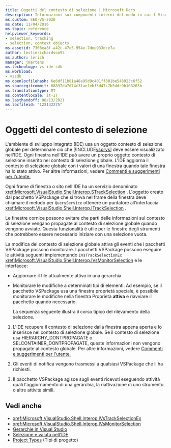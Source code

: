 ```yaml
---
title: Oggetti del contesto di selezione | Microsoft Docs
description: Informazioni sui componenti interni del modo in cui l Visual Studio IDE usa un oggetto contesto di selezione globale per determinare cosa deve essere visualizzato nell'IDE.
ms.custom: SEO-VS-2020
ms.date: 11/04/2016
ms.topic: reference
helpviewer_keywords:
- selection, tracking
- selection, context objects
ms.assetid: 7308ea8f-a42c-47e5-954e-7dee933dce7a
author: leslierichardson95
ms.author: lerich
manager: jmartens
ms.technology: vs-ide-sdk
ms.workload:
- vssdk
ms.openlocfilehash: 6e6df11b81a48a95d9c401ff801be548923c6f52
ms.sourcegitcommit: 68897da7d74c31ae1ebf5d47c7b5ddc9b108265b
ms.translationtype: MT
ms.contentlocale: it-IT
ms.lasthandoff: 08/13/2021
ms.locfileid: "122132275"
---
```

# <a name="selection-context-objects"></a>Oggetti del contesto di selezione
L'ambiente di sviluppo integrato (IDE) usa un oggetto contesto di selezione globale per determinare ciò che [!INCLUDE[vsprvs](../../code-quality/includes/vsprvs_md.md)] deve essere visualizzato nell'IDE. Ogni finestra nell'IDE può avere un proprio oggetto contesto di selezione inserito nel contesto di selezione globale. L'IDE aggiorna il contesto di selezione globale con i valori di una finestra quando tale finestra ha lo stato attivo. Per altre informazioni, vedere [Commenti e suggerimenti per l'utente.](../../extensibility/internals/feedback-to-the-user.md)

 Ogni frame di finestra o sito nell'IDE ha un servizio denominato <xref:Microsoft.VisualStudio.Shell.Interop.STrackSelection> . L'oggetto creato dal pacchetto VSPackage che si trova nel frame della finestra deve chiamare il metodo per `QueryService` ottenere un puntatore all'interfaccia <xref:Microsoft.VisualStudio.Shell.Interop.ITrackSelection> .

 Le finestre cornice possono evitare che parti delle informazioni sul contesto di selezione vengano propagate al contesto di selezione globale quando vengono avviate. Questa funzionalità è utile per le finestre degli strumenti che potrebbero essere necessario iniziare con una selezione vuota.

 La modifica del contesto di selezione globale attiva gli eventi che i pacchetti VSPackage possono monitorare. I pacchetti VSPackage possono eseguire le attività seguenti implementando `IVsTrackSelectionEx` <xref:Microsoft.VisualStudio.Shell.Interop.IVsMonitorSelection> e le interfacce:

- Aggiornare il file attualmente attivo in una gerarchia.

- Monitorare le modifiche a determinati tipi di elementi. Ad esempio, se il pacchetto  VSPackage usa una finestra proprietà speciale, è possibile monitorare le modifiche nella finestra Proprietà **attiva** e riavviare il pacchetto quando necessario.

  La sequenza seguente illustra il corso tipico del rilevamento della selezione.

1. L'IDE recupera il contesto di selezione dalla finestra appena aperta e lo inserisce nel contesto di selezione globale. Se il contesto di selezione usa HIERARCHY_DONTPROPAGATE o SELCONTAINER_DONTPROPAGATE, queste informazioni non vengono propagate al contesto globale. Per altre informazioni, vedere [Commenti e suggerimenti per l'utente.](../../extensibility/internals/feedback-to-the-user.md)

2. Gli eventi di notifica vengono trasmessi a qualsiasi VSPackage che li ha richiesti.

3. Il pacchetto VSPackage agisce sugli eventi ricevuti eseguendo attività quali l'aggiornamento di una gerarchia, la riattivazione di uno strumento o altre attività simili.

## <a name="see-also"></a>Vedi anche
- <xref:Microsoft.VisualStudio.Shell.Interop.IVsTrackSelectionEx>
- <xref:Microsoft.VisualStudio.Shell.Interop.IVsMonitorSelection>
- [Gerarchie in Visual Studio](../../extensibility/internals/hierarchies-in-visual-studio.md)
- [Selezione e valuta nell'IDE](../../extensibility/internals/selection-and-currency-in-the-ide.md)
- [Project Types](../../extensibility/internals/project-types.md) (Tipi di progetto)
